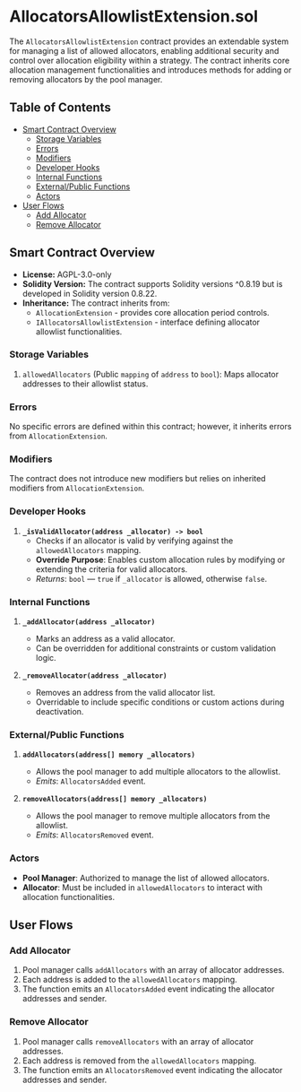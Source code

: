 # AllocatorsAllowlistExtension.sol

The `AllocatorsAllowlistExtension` contract provides an extendable system for managing a list of allowed allocators, enabling additional security and control over allocation eligibility within a strategy. The contract inherits core allocation management functionalities and introduces methods for adding or removing allocators by the pool manager.

## Table of Contents
- [Smart Contract Overview](#smart-contract-overview)
  - [Storage Variables](#storage-variables)
  - [Errors](#errors)
  - [Modifiers](#modifiers)
  - [Developer Hooks](#developer-hooks)
  - [Internal Functions](#internal-functions)
  - [External/Public Functions](#externalpublic-functions)
  - [Actors](#actors)
- [User Flows](#user-flows)
  - [Add Allocator](#add-allocator)
  - [Remove Allocator](#remove-allocator)

## Smart Contract Overview

- **License:** AGPL-3.0-only
- **Solidity Version:** The contract supports Solidity versions ^0.8.19 but is developed in Solidity version 0.8.22.
- **Inheritance:** The contract inherits from:
  - `AllocationExtension` - provides core allocation period controls.
  - `IAllocatorsAllowlistExtension` - interface defining allocator allowlist functionalities.

### Storage Variables

1. `allowedAllocators` (Public `mapping` of `address` to `bool`): Maps allocator addresses to their allowlist status.

### Errors

No specific errors are defined within this contract; however, it inherits errors from `AllocationExtension`.

### Modifiers

The contract does not introduce new modifiers but relies on inherited modifiers from `AllocationExtension`.

### Developer Hooks

1. **`_isValidAllocator(address _allocator) -> bool`**
   - Checks if an allocator is valid by verifying against the `allowedAllocators` mapping.
   - **Override Purpose**: Enables custom allocation rules by modifying or extending the criteria for valid allocators.
   - *Returns*: `bool` — `true` if `_allocator` is allowed, otherwise `false`.

### Internal Functions

1. **`_addAllocator(address _allocator)`**
   - Marks an address as a valid allocator.
   - Can be overridden for additional constraints or custom validation logic.

2. **`_removeAllocator(address _allocator)`**
   - Removes an address from the valid allocator list.
   - Overridable to include specific conditions or custom actions during deactivation.

### External/Public Functions

1. **`addAllocators(address[] memory _allocators)`**
   - Allows the pool manager to add multiple allocators to the allowlist.
   - *Emits*: `AllocatorsAdded` event.

2. **`removeAllocators(address[] memory _allocators)`**
   - Allows the pool manager to remove multiple allocators from the allowlist.
   - *Emits*: `AllocatorsRemoved` event.

### Actors

- **Pool Manager**: Authorized to manage the list of allowed allocators.
- **Allocator**: Must be included in `allowedAllocators` to interact with allocation functionalities.

## User Flows

### Add Allocator

1. Pool manager calls `addAllocators` with an array of allocator addresses.
2. Each address is added to the `allowedAllocators` mapping.
3. The function emits an `AllocatorsAdded` event indicating the allocator addresses and sender.

### Remove Allocator

1. Pool manager calls `removeAllocators` with an array of allocator addresses.
2. Each address is removed from the `allowedAllocators` mapping.
3. The function emits an `AllocatorsRemoved` event indicating the allocator addresses and sender.
